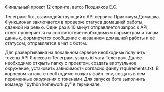 Финальный проект 12 спринта, автор Поздняков Е.С.

Телеграм-бот, взаимодействующий с API сервиса Практикум.Домашка.
Функционал заключается в проверке статуса домашней работы, сданной на ревью.
Один раз в 10 минут отправляется запрос к API, ответ проверяется на 
соответствие необходимым параметрам и типам данных, формируется сообщение с
названием домашней работы и её статусом, отправляется в чат с ботом.

Для развертывания на локальном сервере необходимо получить токены API 
Янлекса и Телеграм, узнать id чата Телеграм. Далее необходимо открыть папку 
с проектом, создать виртуальное окружение, установить зависимости согласно
файлу requirements.txt. В корневом каталоге необходимо создать файл .env,
создать в нем переменные окружения с токенами.
Для запуска бота выполнить команду "python homework.py" в терминале. 
